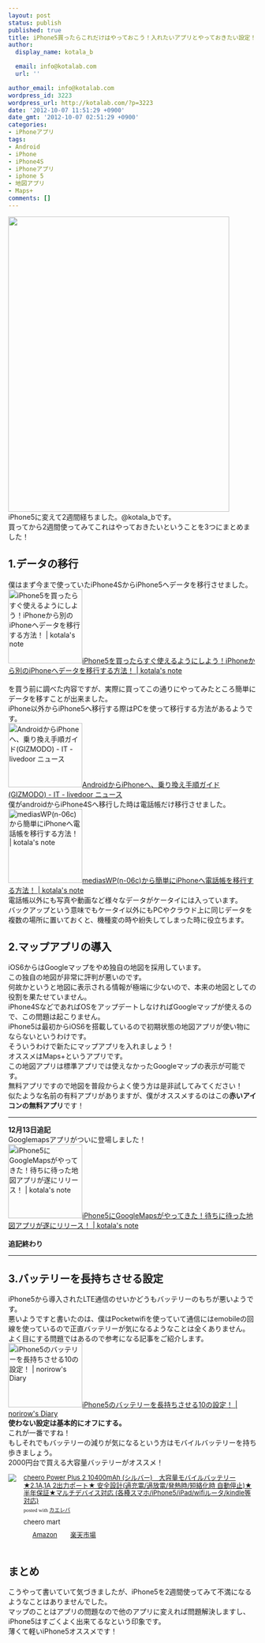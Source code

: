 ```yaml
---
layout: post
status: publish
published: true
title: iPhone5買ったらこれだけはやっておこう！入れたいアプリとやっておきたい設定！
author:
  display_name: kotala_b

  email: info@kotalab.com
  url: ''

author_email: info@kotalab.com
wordpress_id: 3223
wordpress_url: http://kotalab.com/?p=3223
date: '2012-10-07 11:51:29 +0900'
date_gmt: '2012-10-07 02:51:29 +0900'
categories:
- iPhoneアプリ
tags:
- Android
- iPhone
- iPhone4S
- iPhoneアプリ
- iphone 5
- 地図アプリ
- Maps+
comments: []
---
```

<p><a href="http://kotalab.com/wp-content/uploads/iphone5_120924_04.jpg" target="_blank"><img src="http://kotalab.com/wp-content/uploads/iphone5_120924_04.jpg" alt="" title="iphone5_120924_04" width="448" height="598" class="alignnone size-full wp-image-2956" /></a><br />
iPhone5に変えて2週間経ちました。@kotala_bです。<br />
買ってから2週間使ってみてこれはやっておきたいということを3つにまとめました！<br />
<!--more--></p>
<h2>1.データの移行</h2>
<p>僕はまず今まで使っていたiPhone4SからiPhone5へデータを移行させました。<br />
<a href="http://kotalab.com/from-iphone-to-iphone" target="_blank"><img  class="alignleft" src="http://kotalab.com/wp-content/uploads/iphone_120911.jpg" alt="iPhone5を買ったらすぐ使えるようにしよう！iPhoneから別のiPhoneへデータを移行する方法！ | kotala's note" width="150" /></a><a href="http://kotalab.com/from-iphone-to-iphone" target="_blank">iPhone5を買ったらすぐ使えるようにしよう！iPhoneから別のiPhoneへデータを移行する方法！ | kotala's note</a><br style="clear:both;" /><br />
を買う前に調べた内容ですが、実際に買ってこの通りにやってみたところ簡単にデータを移すことが出来ました。<br />
iPhone以外からiPhone5へ移行する際はPCを使って移行する方法があるようです。<br />
<a href="http://news.livedoor.com/article/detail/6966187/" target="_blank"><img  class="alignleft" src="http://capture.heartrails.com/150x130?http://news.livedoor.com/article/detail/6966187/" alt="AndroidからiPhoneへ、乗り換え手順ガイド(GIZMODO) - IT - livedoor ニュース" width="150" height="130" /></a><a href="http://news.livedoor.com/article/detail/6966187/" target="_blank">AndroidからiPhoneへ、乗り換え手順ガイド(GIZMODO) - IT - livedoor ニュース</a><a href="http://b.hatena.ne.jp/entry/http://news.livedoor.com/article/detail/6966187/" target="_blank"><img border="0" src="http://b.hatena.ne.jp/entry/image/http://news.livedoor.com/article/detail/6966187/" alt="" /></a><br style="clear:both;" />僕がandroidからiPhone4Sへ移行した時は電話帳だけ移行させました。<br />
<a href="http://kotalab.com/from-medias-to-iphone" target="_blank"><img  class="alignleft" src="http://kotalab.com/wp-content/uploads/iphone_01.jpg" alt="mediasWP(n-06c)から簡単にiPhoneへ電話帳を移行する方法！ | kotala's note" width="150" /></a><a href="http://kotalab.com/from-medias-to-iphone" target="_blank">mediasWP(n-06c)から簡単にiPhoneへ電話帳を移行する方法！ | kotala's note</a><br style="clear:both;" />電話帳以外にも写真や動画など様々なデータがケータイには入っています。<br />
バックアップという意味でもケータイ以外にもPCやクラウド上に同じデータを複数の場所に置いておくと、機種変の時や紛失してしまった時に役立ちます。</p>
<h2>2.マップアプリの導入</h2>
<p>iOS6からはGoogleマップをやめ独自の地図を採用しています。<br />
この独自の地図が非常に評判が悪いのです。<br />
何故かというと地図に表示される情報が極端に少ないので、本来の地図としての役割を果たせていません。<br />
iPhone4SなどであればOSをアップデートしなければGoogleマップが使えるので、この問題は起こりません。<br />
iPhone5は最初からiOS6を搭載しているので初期状態の地図アプリが使い物にならないというわけです。<br />
そういうわけで新たにマップアプリを入れましょう！<br />
オススメは<span class="removed_link" title="http://click.linksynergy.com/fs-bin/click?id=d2yYUp776R4&amp;subid=&amp;offerid=94348.1&amp;type=3&amp;tmpid=3910&amp;RD_PARM1=http%253A%252F%252Fitunes.apple.com%252Fjp%252Fapp%252Fmaps%252B%252Fid416753449%253Fmt%253D8%2526uo%253D4">Maps+</span>というアプリです。<br />
この地図アプリは標準アプリでは使えなかったGoogleマップの表示が可能です。<br />
無料アプリですので地図を普段からよく使う方は是非試してみてください！<br />
似たような名前の有料アプリがありますが、僕がオススメするのはこの<strong>赤いアイコンの無料アプリ</strong>です！</p>
<hr>
<p><strong>12月13日追記</strong><br />
Googlemapsアプリがついに登場しました！<br />
<a href="http://kotalab.com/googlemaps-ios-app" target="_blank"><img  class="alignleft" src="http://kotalab.com/wp-content/uploads/googlemaps_121213-448x448.png" alt="iPhone5にGoogleMapsがやってきた！待ちに待った地図アプリが遂にリリース！ | kotala's note" width="150" /></a><a href="http://kotalab.com/googlemaps-ios-app" target="_blank">iPhone5にGoogleMapsがやってきた！待ちに待った地図アプリが遂にリリース！ | kotala's note</a><br style="clear:both;" /><br />
<strong>追記終わり</strong></p>
<hr>
<h2>3.バッテリーを長持ちさせる設定</h2>
<p>iPhone5から導入されたLTE通信のせいかどうもバッテリーのもちが悪いようです。<br />
悪いようですと書いたのは、僕はPocketwifiを使っていて通信にはemobileの回線を使っているので正直バッテリーが気になるようなことは全くありません。<br />
よく目にする問題ではあるので参考になる記事をご紹介します。<br />
<a href="http://norirow.com/archives/11848" target="_blank"><img  class="alignleft" src="http://capture.heartrails.com/150x130?http://norirow.com/archives/11848" alt="iPhone5のバッテリーを長持ちさせる10の設定！ | norirow's Diary" width="150" height="130" /></a><a href="http://norirow.com/archives/11848" target="_blank">iPhone5のバッテリーを長持ちさせる10の設定！ | norirow's Diary</a><a href="http://b.hatena.ne.jp/entry/http://norirow.com/archives/11848" target="_blank"><img border="0" src="http://b.hatena.ne.jp/entry/image/http://norirow.com/archives/11848" alt="" /></a><br style="clear:both;" /><strong>使わない設定は基本的にオフにする。</strong><br />
これが一番ですね！<br />
もしそれでもバッテリーの減りが気になるという方はモバイルバッテリーを持ち歩きましょう。<br />
2000円台で買える大容量バッテリーがオススメ！</p>
<div class="kaerebalink-box" style="text-align:left;padding-bottom:20px;font-size:small;/zoom: 1;overflow: hidden;">
<div class="kaerebalink-image" style="float:left;margin:0 15px 10px 0;"><a href="http://www.amazon.co.jp/exec/obidos/ASIN/B00ASSGJ3Q/same-22/ref=nosim/" rel="nofollow" target="_blank"><img src="http://ecx.images-amazon.com/images/I/3173aByQOvL._SL160_.jpg" style="border: none;" /></a></div>
<div class="kaerebalink-info" style="line-height:120%;/zoom: 1;overflow: hidden;">
<div class="kaerebalink-name" style="margin-bottom:10px;line-height:120%"><a href="http://www.amazon.co.jp/exec/obidos/ASIN/B00ASSGJ3Q/same-22/ref=nosim/" rel="nofollow" target="_blank">cheero Power Plus 2 10400mAh (シルバー)　大容量モバイルバッテリー ★2.1A,1A 2出力ポート★ 安全設計(過充電/過放電/発熱時/短絡化時 自動停止)★半年保証★マルチデバイス対応 (各種スマホ/iPhone5/iPad/wifiルータ/kindle等対応)</a>
<div class="kaerebalink-powered-date" style="font-size:8pt;margin-top:5px;font-family:verdana;line-height:120%">posted with <a href="http://kaereba.com" target="_blank">カエレバ</a></div>
</div>
<div class="kaerebalink-detail" style="margin-bottom:5px;"> cheero mart     </div>
<div class="kaerebalink-link1" style="margin-top:10px;">
<div class="shoplinkamazon" style="display:inline;margin-right:5px;background: url('http://img.yomereba.com/tam_k_01.gif') 0 0 no-repeat;padding: 2px 0 2px 18px;white-space: nowrap;"><a href="http://www.amazon.co.jp/gp/search?keywords=cheero%20Power%20Plus2%2010400mAh&__mk_ja_JP=%83J%83%5E%83J%83i&tag=same-22" rel="nofollow" target="_blank" title="アマゾン" >Amazon</a></div>
<div class="shoplinkrakuten" style="display:inline;margin-right:5px;background: url('http://img.yomereba.com/tam_k_01.gif') 0 -50px no-repeat;padding: 2px 0 2px 18px;white-space: nowrap;"><a href="http://hb.afl.rakuten.co.jp/hgc/0fa7afc8.bbfc196a.0fa7afc9.d56c38f1/?pc=http%3A%2F%2Fsearch.rakuten.co.jp%2Fsearch%2Fmall%2Fcheero%2520Power%2520Plus2%252010400mAh%2F-%2Ff.1-p.1-s.1-sf.0-st.A-v.2%3Fx%3D0%26scid%3Daf_ich_link_urltxt%26m%3Dhttp%3A%2F%2Fm.rakuten.co.jp%2F" rel="nofollow" target="_blank" title="楽天市場" >楽天市場</a></div>
</div>
</div>
<div class="booklink-footer" style="clear: left"></div>
</div>
<h2>まとめ</h2>
<p>こうやって書いていて気づきましたが、iPhone5を2週間使ってみて不満になるようなことはありませんでした。<br />
マップのことはアプリの問題なので他のアプリに変えれば問題解決しますし、iPhone5はすごくよく出来てるなという印象です。<br />
薄くて軽いiPhone5オススメです！</p>
